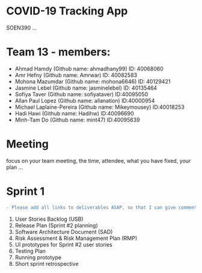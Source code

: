# COVID-19 Tracking App
SOEN390 ... 

# Team 13 - members:
* Ahmad Hamdy (Github name: ahmadhany99) ID: 40068060
* Amr Hefny (Github name: Amrwar) ID: 40082583
* Mohona Mazumdar (Github name: mohona6646) ID: 40129421
* Jasmine Lebel (Github name: jasminelebel) ID: 40135464
* Sofiya Taver (Github name: sofiyataver) ID:40095050
* Allan Paul Lopez (Github name: allanation) ID:40000954
* Michael Laplaine-Pereira (Github name: Mikeymousey) ID:40018253
* Hadi Hawi (Github name: Hadihw) ID:40096690
* Minh-Tam Do (Github name: mint47) ID:40095639

# Meeting
focus on your team meeting, the time, attendee, what you have fixed, your plan ...

# Sprint 1 
```diff
- Please add all links to deliverables ASAP, so that I can give comments on them. --- by TA
```
1. User Stories Backlog (USB)
3. Release Plan (Sprint #2 planning)
4. Software Architecture Document (SAD)
5. Risk Assessment & Risk Management Plan (RMP)
6. UI prototypes for Sprint #2 user stories
7. Testing Plan
8. Running prototype
9. Short sprint retrospective
